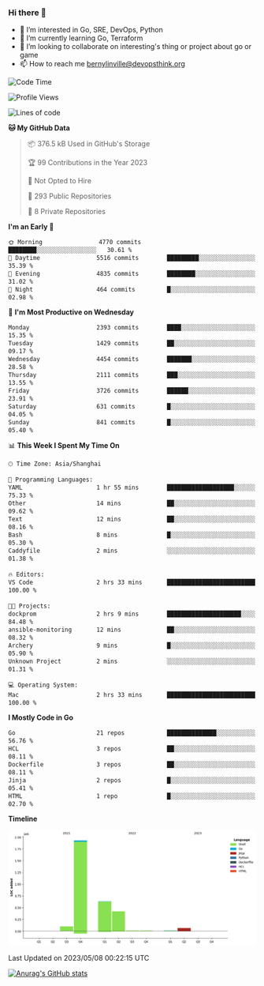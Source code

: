 ### Hi there 👋

- 👀 I’m interested in Go, SRE, DevOps, Python
- 🌱 I’m currently learning Go, Terraform
- 👯 I’m looking to collaborate on interesting's thing or project about go or game
- 📫 How to reach me bernylinville@devopsthink.org

<!--START_SECTION:waka-->
![Code Time](http://img.shields.io/badge/Code%20Time-262%20hrs%2020%20mins-blue)

![Profile Views](http://img.shields.io/badge/Profile%20Views-0-blue)

![Lines of code](https://img.shields.io/badge/From%20Hello%20World%20I%27ve%20Written-3.2%20million%20lines%20of%20code-blue)

**🐱 My GitHub Data** 

> 📦 376.5 kB Used in GitHub's Storage 
 > 
> 🏆 99 Contributions in the Year 2023
 > 
> 🚫 Not Opted to Hire
 > 
> 📜 293 Public Repositories 
 > 
> 🔑 8 Private Repositories 
 > 
**I'm an Early 🐤** 

```text
🌞 Morning                4770 commits        ████████░░░░░░░░░░░░░░░░░   30.61 % 
🌆 Daytime                5516 commits        █████████░░░░░░░░░░░░░░░░   35.39 % 
🌃 Evening                4835 commits        ████████░░░░░░░░░░░░░░░░░   31.02 % 
🌙 Night                  464 commits         █░░░░░░░░░░░░░░░░░░░░░░░░   02.98 % 
```
📅 **I'm Most Productive on Wednesday** 

```text
Monday                   2393 commits        ████░░░░░░░░░░░░░░░░░░░░░   15.35 % 
Tuesday                  1429 commits        ██░░░░░░░░░░░░░░░░░░░░░░░   09.17 % 
Wednesday                4454 commits        ███████░░░░░░░░░░░░░░░░░░   28.58 % 
Thursday                 2111 commits        ███░░░░░░░░░░░░░░░░░░░░░░   13.55 % 
Friday                   3726 commits        ██████░░░░░░░░░░░░░░░░░░░   23.91 % 
Saturday                 631 commits         █░░░░░░░░░░░░░░░░░░░░░░░░   04.05 % 
Sunday                   841 commits         █░░░░░░░░░░░░░░░░░░░░░░░░   05.40 % 
```


📊 **This Week I Spent My Time On** 

```text
🕑︎ Time Zone: Asia/Shanghai

💬 Programming Languages: 
YAML                     1 hr 55 mins        ███████████████████░░░░░░   75.33 % 
Other                    14 mins             ██░░░░░░░░░░░░░░░░░░░░░░░   09.62 % 
Text                     12 mins             ██░░░░░░░░░░░░░░░░░░░░░░░   08.16 % 
Bash                     8 mins              █░░░░░░░░░░░░░░░░░░░░░░░░   05.30 % 
Caddyfile                2 mins              ░░░░░░░░░░░░░░░░░░░░░░░░░   01.38 % 

🔥 Editors: 
VS Code                  2 hrs 33 mins       █████████████████████████   100.00 % 

🐱‍💻 Projects: 
dockprom                 2 hrs 9 mins        █████████████████████░░░░   84.48 % 
ansible-monitoring       12 mins             ██░░░░░░░░░░░░░░░░░░░░░░░   08.32 % 
Archery                  9 mins              █░░░░░░░░░░░░░░░░░░░░░░░░   05.90 % 
Unknown Project          2 mins              ░░░░░░░░░░░░░░░░░░░░░░░░░   01.31 % 

💻 Operating System: 
Mac                      2 hrs 33 mins       █████████████████████████   100.00 % 
```

**I Mostly Code in Go** 

```text
Go                       21 repos            ██████████████░░░░░░░░░░░   56.76 % 
HCL                      3 repos             ██░░░░░░░░░░░░░░░░░░░░░░░   08.11 % 
Dockerfile               3 repos             ██░░░░░░░░░░░░░░░░░░░░░░░   08.11 % 
Jinja                    2 repos             █░░░░░░░░░░░░░░░░░░░░░░░░   05.41 % 
HTML                     1 repo              █░░░░░░░░░░░░░░░░░░░░░░░░   02.70 % 
```



**Timeline**

![Lines of Code chart](https://raw.githubusercontent.com/bernylinville/bernylinville/main/assets/bar_graph.png)


 Last Updated on 2023/05/08 00:22:15 UTC
<!--END_SECTION:waka-->

[![Anurag's GitHub stats](https://github-readme-stats.vercel.app/api?username=bernylinville)](https://github.com/anuraghazra/github-readme-stats)


<!--
**kylechou-dunk/kylechou-dunk** is a ✨ _special_ ✨ repository because its `README.md` (this file) appears on your GitHub profile.

Here are some ideas to get you started:

- 🔭 I’m currently working on ...
- 🌱 I’m currently learning ...
- 👯 I’m looking to collaborate on ...
- 🤔 I’m looking for help with ...
- 💬 Ask me about ...
- 📫 How to reach me: ...
- 😄 Pronouns: ...
- ⚡ Fun fact: ...
-->
